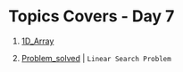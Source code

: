 # Topics Covers - Day 7

1. [1D_Array](../Day_7/DSA/final_array/readme.md)

2. [Problem_solved](../Day_7/problem_solved/linear_search_problem.java) | `Linear Search Problem`